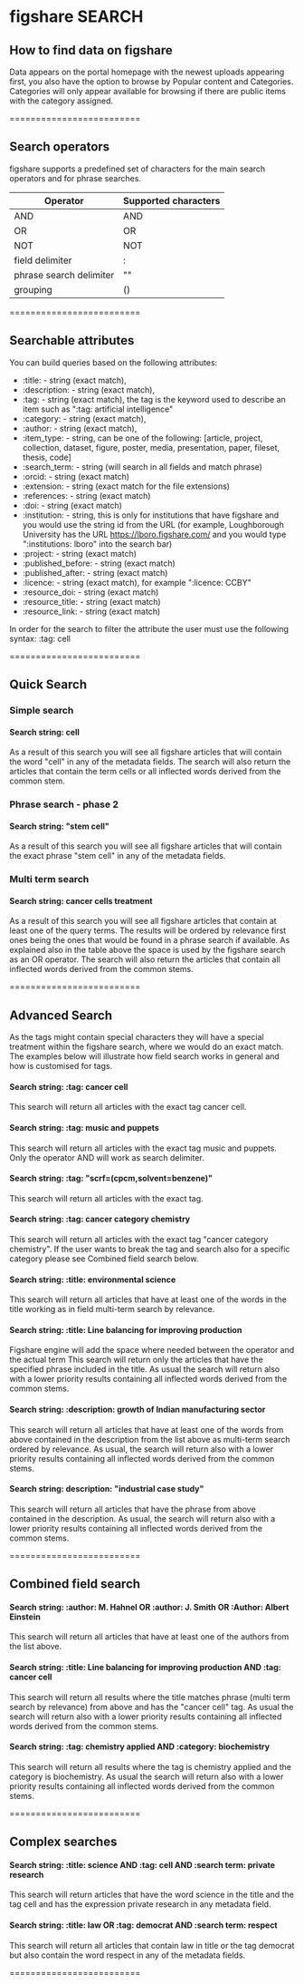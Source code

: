 figshare SEARCH
===============

How to find data on figshare
---------------------------

Data appears on the portal homepage with the newest uploads appearing first, you also have the option to browse by Popular content and Categories. Categories will only appear available for browsing if there are public items with the category assigned.

=========================


Search operators
---------------------------

figshare supports a predefined set of characters for the main search operators and for phrase searches.

|Operator|Supported characters|
|--------|--------------------|
|AND|AND|
|OR|OR|
|NOT|NOT|
|field delimiter|:|
|phrase search delimiter|""|
|grouping|()|

=========================



Searchable attributes
---------------------------

You can build queries based on the following attributes:

- :title: - string (exact match),
- :description: - string (exact match),
- :tag: - string (exact match), the tag is the keyword used to describe an item such as ":tag: artificial intelligence"
- :category: - string (exact match),
- :author: - string (exact match),
- :item_type: - string, can be one of the following: [article, project, collection, dataset, figure, poster, media, presentation, paper, fileset, thesis, code]
- :search_term: - string (will search in all fields and match phrase)
- :orcid: - string (exact match)
- :extension: - string (exact match for the file extensions)
- :references: - string (exact match)
- :doi: - string (exact match)
- :institution: - string, this is only for institutions that have figshare and you would use the string id from the URL (for example, Loughborough University has the URL https://lboro.figshare.com/ and you would type ":institutions: lboro" into the search bar)
- :project: - string (exact match)
- :published_before: - string (exact match)
- :published_after: - string (exact match)
- :licence: - string (exact match), for example ":licence: CCBY"
- :resource_doi: - string (exact match)
- :resource_title: - string (exact match)
- :resource_link: - string (exact match)

In order for the search to filter the attribute the user must use the following syntax: :tag: cell

=========================


Quick Search
----------------------------
### Simple search
#### Search string: cell
As a result of this search you will see all figshare articles that will contain the word "cell" in any of the metadata fields. The search will also return the articles that contain the term cells or all inflected words derived from the common stem.
### Phrase search - phase 2
#### Search string: "stem cell"
As a result of this search you will see all figshare articles that will contain the exact phrase "stem cell" in any of the metadata fields.
### Multi term search
#### Search string: cancer cells treatment
As a result of this search you will see all figshare articles that contain at least one of the query terms. The results will be ordered by relevance first ones being the ones that would be found in a phrase search if available.
As explained also in the table above the space is used by the figshare search as an OR operator. The search will also return the articles that contain all inflected words derived from the common stems.

=========================



Advanced Search
---------------------------
As the tags might contain special characters they will have a special treatment within the figshare search, where we would do an exact match. The examples below will illustrate how field search works in general and how is customised for tags.

#### Search string: :tag: cancer cell
This search will return all articles with the exact tag cancer cell.
#### Search string: :tag: music and puppets
This search will return all articles with the exact tag music and puppets. Only the operator AND will work as search delimiter.
#### Search string: :tag: "scrf=(cpcm,solvent=benzene)"
This search will return all articles with the exact tag.
#### Search string: :tag: cancer category chemistry
This search will return all articles with the exact tag "cancer category chemistry". If the user wants to break the tag and search also for a specific category please see Combined field search below.
#### Search string: :title: environmental science
This search will return all articles that have at least one of the words in the title working as in field multi-term search by relevance.
#### Search string: :title: Line balancing for improving production
Figshare engine will add the space where needed between the operator and the actual term
This search will return only the articles that have the specified phrase included in the title. As usual the search will return also with a lower priority results containing all inflected words derived from the common stems.
#### Search string: :description: growth of Indian manufacturing sector
This search will return all articles that have at least one of the words from above contained in the description from the list above as multi-term search ordered by relevance. As usual, the search will return also with a lower priority results containing all inflected words derived from the common stems.
#### Search string: description: "industrial case study"
This search will return all articles that have the phrase from above contained in the description. As usual, the search will return also with a lower priority results containing all inflected words derived from the common stems.

=========================


Combined field search
---------------------------

#### Search string: :author: M. Hahnel OR :author: J. Smith OR :Author: Albert Einstein
This search will return all articles that have at least one of the authors from the list above.
#### Search string: :title: Line balancing for improving production AND :tag: cancer cell
This search will return all results where the title matches phrase (multi term search by relevance) from above and has the "cancer cell" tag. As usual the search will return also with a lower priority results containing all inflected words derived from the common stems.
#### Search string: :tag: chemistry applied AND :category: biochemistry
This search will return all results where the tag is chemistry applied and the category is biochemistry. As usual the search will return also with a lower priority results containing all inflected words derived from the common stems.

=========================


Complex searches
---------------------------

#### Search string: :title: science AND :tag: cell AND :search term: private research
This search will return articles that have the word science in the title and the tag cell and has the expression private research in any metadata field.
#### Search string: :title: law OR :tag: democrat AND :search term: respect
This search will return all articles that contain law in title or the tag democrat but also contain the word respect in any of the metadata fields.


=========================
